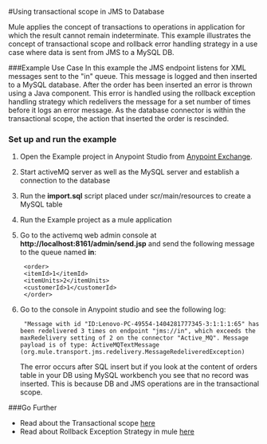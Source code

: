 #Using transactional scope in JMS to Database 


Mule applies the concept of transactions to operations in application for which the result cannot remain indeterminate. This example illustrates the concept of transactional scope and rollback error handling strategy in a use case where data is sent from JMS to a MySQL DB.

###Example Use Case 
In this example the JMS endpoint listens for XML messages sent to the "in" queue. This message is logged and then inserted to a MySQL database. After the order has been inserted an error is thrown using a Java component. This error is handled using the rollback exception handling strategy which redelivers the message for a set number of times before it logs an error message. As the database connector is within the transactional scope, the action that inserted the order is rescinded.


### Set up and run the example

1. Open the Example project in Anypoint Studio from [Anypoint Exchange](http://www.mulesoft.org/documentation/display/current/Anypoint+Exchange).

2. Start activeMQ server as well as the MySQL server and establish a connection to the database

3. Run the **import.sql** script placed under scr/main/resources to create a MySQL table

4. Run the Example project as a mule application

5. Go to the activemq web admin console at **http://localhost:8161/admin/send.jsp** and send the following message to the queue named **in**:

        <order>
	    <itemId>1</itemId>
	    <itemUnits>2</itemUnits>
	    <customerId>1</customerId>
        </order>

6. Go to the console in Anypoint studio and see the following log:

        "Message with id "ID:Lenovo-PC-49554-1404281777345-3:1:1:1:65" has been redelivered 3 times on endpoint "jms://in", which exceeds the maxRedelivery setting of 2 on the connector "Active_MQ". Message payload is of type: ActiveMQTextMessage (org.mule.transport.jms.redelivery.MessageRedeliveredException)

   The error occurs after SQL insert but if you look at the content of orders table in your DB using MySQL workbench you see that no record was inserted. This is because DB and JMS operations are in the transactional scope.



###Go Further
* Read about the Transactional scope [here](http://www.mulesoft.org/documentation/display/current/Transaction+Management)
* Read about Rollback Exception Strategy in mule [here](http://www.mulesoft.org/documentation/display/current/Rollback+Exception+Strategy)
